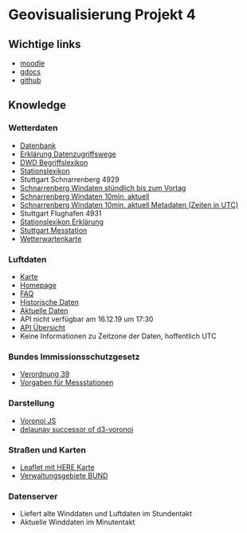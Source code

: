 # Geovisualisierung Projekt 4

## Wichtige links

* [moodle](https://moodle.hft-stuttgart.de/course/view.php?id=1180)
* [gdocs](https://docs.google.com/document/d/1L1sTrx_w9TN4AysnBQXexRuLNmOCI0pE1Fh8hgygCyc/edit#heading=h.fc86wxv6csrr)
* [github](https://github.com/Nesuma/gvi-luftdaten)

## Knowledge

### Wetterdaten

* [Datenbank](https://opendata.dwd.de/climate_environment/CDC/observations_germany/climate/)
* [Erklärung Datenzugriffswege](https://www.dwd.de/DE/klimaumwelt/cdc/klinfo_systeme/klinfo_systeme_node.html)
* [DWD Begriffslexikon](https://www.dwd.de/DE/service/lexikon/Functions/glossar.html?lv2=102936&lv3=103158)
* [Stationslexikon](https://www.dwd.de/DE/leistungen/klimadatendeutschland/statliste/statlex_html.html;jsessionid=5FBD5FB6D18B9FA8992B6D246B5F42C8.live11043?view=nasPublication&nn=16102)
* Stuttgart Schnarrenberg 4929
* [Schnarrenberg Windaten stündlich bis zum Vortag](https://opendata.dwd.de/climate_environment/CDC/observations_germany/climate/hourly/wind/recent/stundenwerte_FF_04928_akt.zip)
* [Schnarrenberg Windaten 10min. aktuell](https://opendata.dwd.de/climate_environment/CDC/observations_germany/climate/10_minutes/wind/now/10minutenwerte_wind_04928_now.zip)
* [Schnarrenberg Windaten 10min. aktuell Metadaten (Zeiten in UTC)](https://opendata.dwd.de/climate_environment/CDC/observations_germany/climate/10_minutes/wind/meta_data/Meta_Daten_zehn_min_ff_04928.zip)
* Stuttgart Flughafen 4931
* [Stationslexikon Erklärung](https://www.dwd.de/DE/leistungen/klimadatendeutschland/stationsliste.html)
* [Stuttgart Messtation](https://www.stadtklima-stuttgart.de/index.php?klima_messdaten_station_smz)
* [Wetterwartenkarte](https://www.dwd.de/DE/derdwd/messnetz/bodenbeobachtung/messnetzkarte_boden.pdf?__blob=publicationFile&v=8)

### Luftdaten

* [Karte](https://deutschland.maps.luftdaten.info/#14/48.7802/9.1756)
* [Homepage](https://luftdaten.info/)
* [FAQ](https://luftdaten.info/faq)
* [Historische Daten](http://archive.luftdaten.info/)
* [Aktuelle Daten](https://api.luftdaten.info)
* API nicht verfügbar am 16.12.19 um 17:30
* [API Übersicht](https://github.com/opendata-stuttgart/meta/wiki/APIs)
* Keine Informationen zu Zeitzone der Daten, hoffentlich UTC

### Bundes Immissionsschutzgesetz

* [Verordnung 39](https://www.dwd.de/DE/klimaumwelt/cdc/klinfo_systeme/klinfo_systeme_node.html)
* [Vorgaben für Messstationen](https://www.gesetze-im-internet.de/bimschv_39/anlage_5.html)

### Darstellung

* [Voronoi JS](https://github.com/d3/d3-voronoi)
* [delaunay successor of d3-voronoi](https://github.com/d3/d3-delaunay)

### Straßen und Karten

* [Leaflet mit HERE Karte](https://developer.here.com/tutorials/raster-tile-leaflet/)
* [Verwaltungsgebiete BUND](https://gdz.bkg.bund.de/index.php/default/digitale-geodaten/verwaltungsgebiete.html?___store=default)

### Datenserver

* Liefert alte Winddaten und Luftdaten im Stundentakt
* Aktuelle Winddaten im Minutentakt

